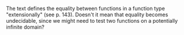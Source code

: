 The text defines the equality between functions in a function type "extensionally" (see p. 143).
Doesn't it mean that equality becomes undecidable, since we might need to test two functions on a potentially infinite domain?

